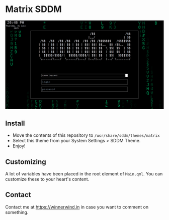 # Matrix SDDM

![preview](screenshots/1.png)

## Install

- Move the contents of this repository to `/usr/share/sddm/themes/matrix`
- Select this theme from your System Settings > SDDM Theme.
- Enjoy!

## Customizing

A lot of variables have been placed in the root element of `Main.qml`. You can customize these to your heart's content.

## Contact

Contact me at https://winnerwind.in in case you want to comment on something.
